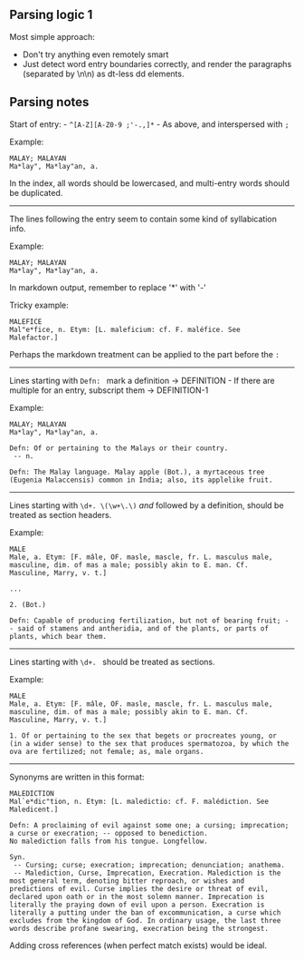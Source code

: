Parsing logic 1
---------------

Most simple approach:

- Don't try anything even remotely smart
- Just detect word entry boundaries correctly,
    and render the paragraphs (separated by \n\n)
    as dt-less dd elements.


Parsing notes
-------------

Start of entry:
    - `^[A-Z][A-Z0-9 ;'-.,]*`
    - As above, and interspersed with `; `
    
Example:

    MALAY; MALAYAN
    Ma*lay", Ma*lay"an, a.

In the index, all words should be lowercased,
and multi-entry words should be duplicated.

---

The lines following the entry seem to contain some kind of syllabication info.

Example:

    MALAY; MALAYAN
    Ma*lay", Ma*lay"an, a.

In markdown output, remember to replace '*' with '-'

Tricky example:

    MALEFICE
    Mal"e*fice, n. Etym: [L. maleficium: cf. F. maléfice. See
    Malefactor.]

Perhaps the markdown treatment can be applied to the part before the `:`

---

Lines starting with `Defn: ` mark a definition -> DEFINITION
    - If there are multiple for an entry, subscript them -> DEFINITION-1

Example:

    MALAY; MALAYAN
    Ma*lay", Ma*lay"an, a.
    
    Defn: Of or pertaining to the Malays or their country.
     -- n.
    
    Defn: The Malay language. Malay apple (Bot.), a myrtaceous tree
    (Eugenia Malaccensis) common in India; also, its applelike fruit.

---

Lines starting with `\d+. \(\w+\.\)` *and* followed by a definition,
    should be treated as section headers.
    
Example:

    MALE
    Male, a. Etym: [F. mâle, OF. masle, mascle, fr. L. masculus male,
    masculine, dim. of mas a male; possibly akin to E. man. Cf.
    Masculine, Marry, v. t.]
    
    ...
    
    2. (Bot.)
    
    Defn: Capable of producing fertilization, but not of bearing fruit; -
    - said of stamens and antheridia, and of the plants, or parts of
    plants, which bear them.

---

Lines starting with `\d+. ` should be treated as sections.
    
Example:

    MALE
    Male, a. Etym: [F. mâle, OF. masle, mascle, fr. L. masculus male,
    masculine, dim. of mas a male; possibly akin to E. man. Cf.
    Masculine, Marry, v. t.]
    
    1. Of or pertaining to the sex that begets or procreates young, or
    (in a wider sense) to the sex that produces spermatozoa, by which the
    ova are fertilized; not female; as, male organs.
        
---

Synonyms are written in this format:

    MALEDICTION
    Mal`e*dic"tion, n. Etym: [L. maledictio: cf. F. malédiction. See
    Maledicent.]
    
    Defn: A proclaiming of evil against some one; a cursing; imprecation;
    a curse or execration; -- opposed to benediction.
    No malediction falls from his tongue. Longfellow.
    
    Syn.
     -- Cursing; curse; execration; imprecation; denunciation; anathema.
     -- Malediction, Curse, Imprecation, Execration. Malediction is the
    most general term, denoting bitter reproach, or wishes and
    predictions of evil. Curse implies the desire or threat of evil,
    declared upon oath or in the most solemn manner. Imprecation is
    literally the praying down of evil upon a person. Execration is
    literally a putting under the ban of excommunication, a curse which
    excludes from the kingdom of God. In ordinary usage, the last three
    words describe profane swearing, execration being the strongest.

Adding cross references (when perfect match exists) would be ideal.
